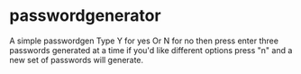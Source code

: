 # passwordgenerator
A simple passwordgen 
Type Y for yes Or N for no
then press enter
three passwords generated at a time
if you'd like different options press "n"
and a new set of passwords will generate.


